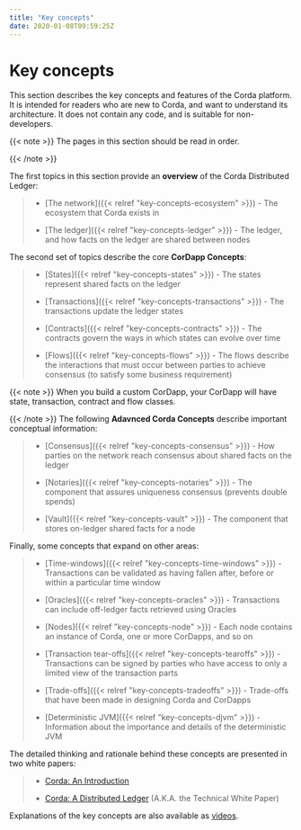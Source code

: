 ```yaml
---
title: "Key concepts"
date: 2020-01-08T09:59:25Z
---
```



# Key concepts
This section describes the key concepts and features of the Corda platform. It is intended for readers who are new to
            Corda, and want to understand its architecture. It does not contain any code, and is suitable for non-developers.


{{< note >}}
The pages in this section should be read in order.


{{< /note >}}

The first topics in this section provide an **overview** of the Corda Distributed Ledger:

> 
> 
> * [The network]({{< relref "key-concepts-ecosystem" >}}) - The ecosystem that Corda exists in
> 
> 
> * [The ledger]({{< relref "key-concepts-ledger" >}}) - The ledger, and how facts on the ledger are shared between nodes
> 
> 
The second set of topics describe the core **CorDapp Concepts**:

> 
> 
> * [States]({{< relref "key-concepts-states" >}}) - The states represent shared facts on the ledger
> 
> 
> * [Transactions]({{< relref "key-concepts-transactions" >}}) - The transactions update the ledger states
> 
> 
> * [Contracts]({{< relref "key-concepts-contracts" >}}) - The contracts govern the ways in which states can evolve over time
> 
> 
> * [Flows]({{< relref "key-concepts-flows" >}}) - The flows describe the interactions that must occur between parties to achieve consensus (to satisfy some business requirement)
> 
> 

{{< note >}}
When you build a custom CorDapp, your CorDapp will have state, transaction, contract and flow classes.


{{< /note >}}
The following **Adavnced Corda Concepts** describe important conceptual information:

> 
> 
> * [Consensus]({{< relref "key-concepts-consensus" >}}) - How parties on the network reach consensus about shared facts on the ledger
> 
> 
> * [Notaries]({{< relref "key-concepts-notaries" >}}) - The component that assures uniqueness consensus (prevents double spends)
> 
> 
> * [Vault]({{< relref "key-concepts-vault" >}}) - The component that stores on-ledger shared facts for a node
> 
> 
Finally, some concepts that expand on other areas:

> 
> 
> * [Time-windows]({{< relref "key-concepts-time-windows" >}}) - Transactions can be validated as having fallen after, before or within a particular time window
> 
> 
> * [Oracles]({{< relref "key-concepts-oracles" >}}) - Transactions can include off-ledger facts retrieved using Oracles
> 
> 
> * [Nodes]({{< relref "key-concepts-node" >}}) - Each node contains an instance of Corda, one or more CorDapps, and so on
> 
> 
> * [Transaction tear-offs]({{< relref "key-concepts-tearoffs" >}}) - Transactions can be signed by parties who have access to only a limited view of the transaction parts
> 
> 
> * [Trade-offs]({{< relref "key-concepts-tradeoffs" >}}) - Trade-offs that have been made in designing Corda and CorDapps
> 
> 
> * [Deterministic JVM]({{< relref "key-concepts-djvm" >}}) - Information about the importance and details of the deterministic JVM
> 
> 
The detailed thinking and rationale behind these concepts are presented in two white papers:

> 
> 
> * [Corda: An Introduction](_static/corda-introductory-whitepaper.pdf)
> 
> 
> * [Corda: A Distributed Ledger](_static/corda-technical-whitepaper.pdf) (A.K.A. the Technical White Paper)
> 
> 
Explanations of the key concepts are also available as [videos](https://vimeo.com/album/4555732/).


